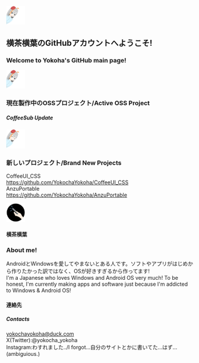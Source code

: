 <img src="./2.png" width="10%">  

## 横茶横葉のGitHubアカウントへようこそ!  
### Welcome to Yokoha's GitHub main page!   

<img src="./1.png" width="10%">  

### 現在製作中のOSSプロジェクト/Active OSS Project    
##### CoffeeSub Update

<img src="./3.png" width="10%">  

### 新しいプロジェクト/Brand New Projects  
CoffeeUI_CSS  
https://github.com/YokochaYokoha/CoffeeUI_CSS  
AnzuPortable  
https://github.com/YokochaYokoha/AnzuPortable  

<img src="https://github.com/YokochaYokoha/yokochayokoha.github.io/blob/main/trademark.png?raw=true" width="10%">  

#### 横茶横葉  
### About me!   
AndroidとWindowsを愛してやまないとある人です。ソフトやアプリがはじめから作りたかった訳ではなく、OSが好きすぎるから作ってます!  
I'm a Japanese who loves Windows and Android OS very much! To be honest, I'm currently making apps and software just because I'm addicted to Windows & Android OS!  


#### 連絡先  
##### Contacts  
yokochayokoha@duck.com  
X(Twitter):@yokocha_yokoha  
Instagram:わすれました../I forgot...自分のサイトとかに書いてた...はず...(ambiguious.)  

<!--
**Yokokiri-Cha/yokokiri-cha** is a ✨ _special_ ✨ repository because its `README.md` (this file) appears on your GitHub profile.

Here are some ideas to get you started:

- 🔭 I’m currently working on ...
- 🌱 I’m currently learning ...
- 👯 I’m looking to collaborate on ...
- 🤔 I’m looking for help with ...
- 💬 Ask me about ...
- 📫 How to reach me: ...
- 😄 Pronouns: ...
- ⚡ Fun fact: ...
-->
